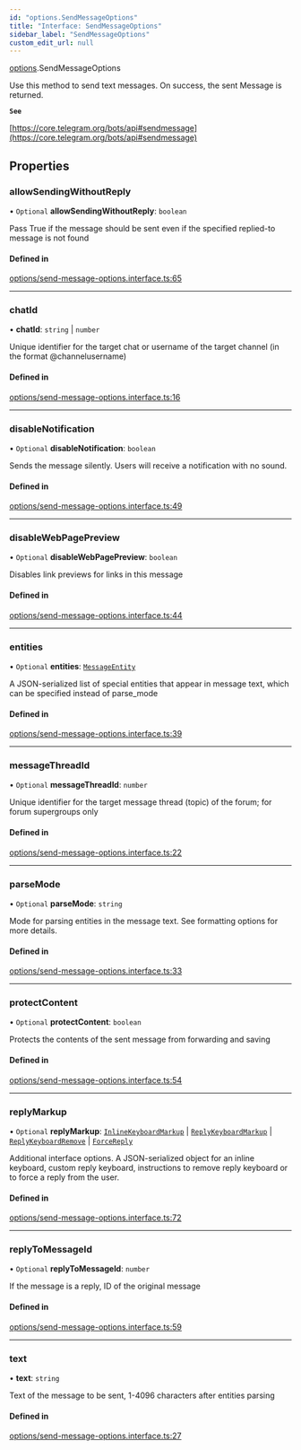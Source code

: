 ```yaml
---
id: "options.SendMessageOptions"
title: "Interface: SendMessageOptions"
sidebar_label: "SendMessageOptions"
custom_edit_url: null
---
```


[options](../modules/options.md).SendMessageOptions

Use this method to send text messages. On success, the sent Message is returned.

**`See`**

[https://core.telegram.org/bots/api#sendmessage](https://core.telegram.org/bots/api#sendmessage)

## Properties

### allowSendingWithoutReply

• `Optional` **allowSendingWithoutReply**: `boolean`

Pass True if the message should be sent even if the specified replied-to message
is not found

#### Defined in

[options/send-message-options.interface.ts:65](https://github.com/DeityLamb/telegramjs/blob/32b4cca/packages/common/lib/interfaces/options/send-message-options.interface.ts#L65)

___

### chatId

• **chatId**: `string` \| `number`

Unique identifier for the target chat or username of the target channel (in the
format @channelusername)

#### Defined in

[options/send-message-options.interface.ts:16](https://github.com/DeityLamb/telegramjs/blob/32b4cca/packages/common/lib/interfaces/options/send-message-options.interface.ts#L16)

___

### disableNotification

• `Optional` **disableNotification**: `boolean`

Sends the message silently. Users will receive a notification with no sound.

#### Defined in

[options/send-message-options.interface.ts:49](https://github.com/DeityLamb/telegramjs/blob/32b4cca/packages/common/lib/interfaces/options/send-message-options.interface.ts#L49)

___

### disableWebPagePreview

• `Optional` **disableWebPagePreview**: `boolean`

Disables link previews for links in this message

#### Defined in

[options/send-message-options.interface.ts:44](https://github.com/DeityLamb/telegramjs/blob/32b4cca/packages/common/lib/interfaces/options/send-message-options.interface.ts#L44)

___

### entities

• `Optional` **entities**: [`MessageEntity`](types.MessageEntity.md)

A JSON-serialized list of special entities that appear in message text, which
can be specified instead of parse_mode

#### Defined in

[options/send-message-options.interface.ts:39](https://github.com/DeityLamb/telegramjs/blob/32b4cca/packages/common/lib/interfaces/options/send-message-options.interface.ts#L39)

___

### messageThreadId

• `Optional` **messageThreadId**: `number`

Unique identifier for the target message thread (topic) of the forum; for forum
supergroups only

#### Defined in

[options/send-message-options.interface.ts:22](https://github.com/DeityLamb/telegramjs/blob/32b4cca/packages/common/lib/interfaces/options/send-message-options.interface.ts#L22)

___

### parseMode

• `Optional` **parseMode**: `string`

Mode for parsing entities in the message text. See formatting options for more
details.

#### Defined in

[options/send-message-options.interface.ts:33](https://github.com/DeityLamb/telegramjs/blob/32b4cca/packages/common/lib/interfaces/options/send-message-options.interface.ts#L33)

___

### protectContent

• `Optional` **protectContent**: `boolean`

Protects the contents of the sent message from forwarding and saving

#### Defined in

[options/send-message-options.interface.ts:54](https://github.com/DeityLamb/telegramjs/blob/32b4cca/packages/common/lib/interfaces/options/send-message-options.interface.ts#L54)

___

### replyMarkup

• `Optional` **replyMarkup**: [`InlineKeyboardMarkup`](types.InlineKeyboardMarkup.md) \| [`ReplyKeyboardMarkup`](types.ReplyKeyboardMarkup.md) \| [`ReplyKeyboardRemove`](types.ReplyKeyboardRemove.md) \| [`ForceReply`](types.ForceReply.md)

Additional interface options. A JSON-serialized object for an inline keyboard,
custom reply keyboard, instructions to remove reply keyboard or to force a reply
from the user.

#### Defined in

[options/send-message-options.interface.ts:72](https://github.com/DeityLamb/telegramjs/blob/32b4cca/packages/common/lib/interfaces/options/send-message-options.interface.ts#L72)

___

### replyToMessageId

• `Optional` **replyToMessageId**: `number`

If the message is a reply, ID of the original message

#### Defined in

[options/send-message-options.interface.ts:59](https://github.com/DeityLamb/telegramjs/blob/32b4cca/packages/common/lib/interfaces/options/send-message-options.interface.ts#L59)

___

### text

• **text**: `string`

Text of the message to be sent, 1-4096 characters after entities parsing

#### Defined in

[options/send-message-options.interface.ts:27](https://github.com/DeityLamb/telegramjs/blob/32b4cca/packages/common/lib/interfaces/options/send-message-options.interface.ts#L27)
